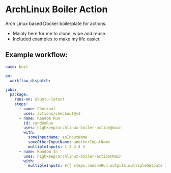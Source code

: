 
# ArchLinux Boiler Action
Arch Linux based Docker boilerplate for actions.

- Mainly here for me to clone, wipe and reuse. 
- Included examples to make my life easier.

## Example workflow:

```yaml
name: boil

on:
  workflow_dispatch:

jobs:
  package: 
    runs-on: ubuntu-latest
    steps:
      - name: Checkout
        uses: actions/checkout@v3
      - name: Random Run
        id: randomRun
        uses: highkeep/archlinux-boiler-action@main
        with:
          someInputName: anInputName
          someOtherInputName: anotherInputName
          multipleInputs: 1 2 3 4 5
      - name: Random In
        uses: highkeep/archlinux-boiler-action@main
        with:
          multipleInputs: ${{ steps.randomRun.outputs.multipleOutputs }}
```

